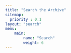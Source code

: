 ```yaml
---
title: "Search the Archive"
sitemap:
  priority : 0.1
layout: "search"
menu: 
    main:
        name: "Search"
        weight: 6
---
```


